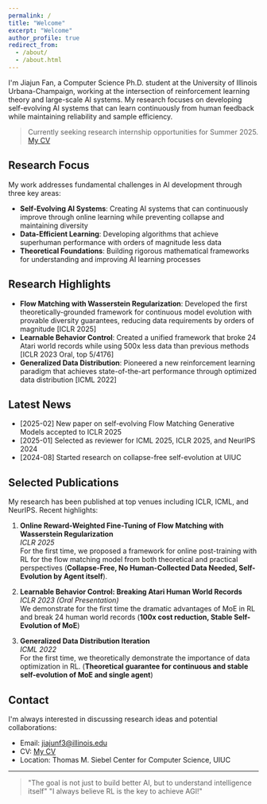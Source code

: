 ```yaml
---
permalink: /
title: "Welcome"
excerpt: "Welcome"
author_profile: true
redirect_from: 
  - /about/
  - /about.html
---
```


I'm Jiajun Fan, a Computer Science Ph.D. student at the University of Illinois Urbana-Champaign, working at the intersection of reinforcement learning theory and large-scale AI systems. My research focuses on developing self-evolving AI systems that can learn continuously from human feedback while maintaining reliability and sample efficiency.

> Currently seeking research internship opportunities for Summer 2025. [My CV](files/CV.pdf)

## Research Focus

My work addresses fundamental challenges in AI development through three key areas:

- **Self-Evolving AI Systems**: Creating AI systems that can continuously improve through online learning while preventing collapse and maintaining diversity
- **Data-Efficient Learning**: Developing algorithms that achieve superhuman performance with orders of magnitude less data
- **Theoretical Foundations**: Building rigorous mathematical frameworks for understanding and improving AI learning processes

## Research Highlights

- **Flow Matching with Wasserstein Regularization**: Developed the first theoretically-grounded framework for continuous model evolution with provable diversity guarantees, reducing data requirements by orders of magnitude [ICLR 2025]
- **Learnable Behavior Control**: Created a unified framework that broke 24 Atari world records while using 500x less data than previous methods [ICLR 2023 Oral, top 5/4176]
- **Generalized Data Distribution**: Pioneered a new reinforcement learning paradigm that achieves state-of-the-art performance through optimized data distribution [ICML 2022]

## Latest News

- [2025-02] New paper on self-evolving Flow Matching Generative Models accepted to ICLR 2025
- [2025-01] Selected as reviewer for ICML 2025, ICLR 2025, and NeurIPS 2024
- [2024-08] Started research on collapse-free self-evolution at UIUC

## Selected Publications

My research has been published at top venues including ICLR, ICML, and NeurIPS. Recent highlights:

1. **Online Reward-Weighted Fine-Tuning of Flow Matching with Wasserstein Regularization**  
   *ICLR 2025*  
   For the first time, we proposed a framework for online post-training with RL for the flow matching model from both theoretical and practical perspectives (**Collapse-Free, No Human-Collected Data Needed, Self-Evolution by Agent itself**).

2. **Learnable Behavior Control: Breaking Atari Human World Records**  
   *ICLR 2023 (Oral Presentation)*  
   We demonstrate for the first time the dramatic advantages of MoE in RL and break 24 human world records (**100x cost reduction, Stable Self-Evolution of MoE**)

3. **Generalized Data Distribution Iteration**  
   *ICML 2022*  
   For the first time, we theoretically demonstrate the importance of data optimization in RL. (**Theoretical guarantee for continuous and stable self-evolution of MoE and single agent**)


## Contact

I'm always interested in discussing research ideas and potential collaborations:
- Email: [jiajunf3@illinois.edu](mailto:jiajunf3@illinois.edu)
- CV: [My CV](files/CV.pdf)
- Location: Thomas M. Siebel Center for Computer Science, UIUC

---

> "The goal is not just to build better AI, but to understand intelligence itself"
> "I always believe RL is the key to achieve AGI!"